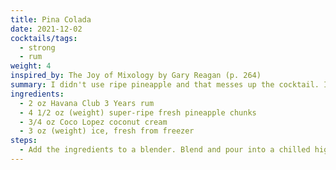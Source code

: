 ```yaml
---
title: Pina Colada
date: 2021-12-02
cocktails/tags:
  - strong
  - rum
weight: 4
inspired_by: The Joy of Mixology by Gary Reagan (p. 264)
summary: I didn't use ripe pineapple and that messes up the cocktail. I'm going to have to try this one again...
ingredients:
  - 2 oz Havana Club 3 Years rum
  - 4 1/2 oz (weight) super-ripe fresh pineapple chunks
  - 3/4 oz Coco Lopez coconut cream
  - 3 oz (weight) ice, fresh from freezer
steps:
  - Add the ingredients to a blender. Blend and pour into a chilled highball glass.
---
```

